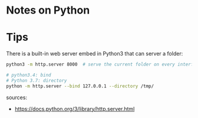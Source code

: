Notes on Python
===============

# Tips

There is a built-in web server embed in Python3 that can server a folder:


```bash
python3 -m http.server 8000  # serve the current folder on every interfaces

# python3.4: bind
# Python 3.7: directory
python -m http.server --bind 127.0.0.1 --directory /tmp/
```

sources:
* https://docs.python.org/3/library/http.server.html
